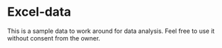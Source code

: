 # Excel-data
This is a sample data to work around for data analysis. Feel free to use it without consent from the owner.
